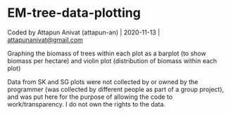 # EM-tree-data-plotting
Coded by Attapun Anivat (attapun-an) | 2020-11-13 | attapunanivat@gmail.com

Graphing the biomass of trees within each plot as a barplot (to show biomass per hectare) and violin plot (distribution of biomass within each plot) 



Data from SK and SG plots were not collected by or owned by the programmer (was collected by different people as part of a group project), and was put here for the purpose of allowing the code to work/transparency. I do not own the rights to the data. 
